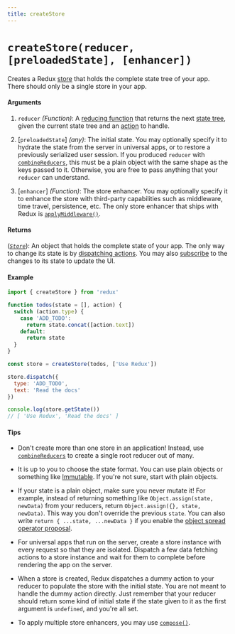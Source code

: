 ```yaml
---
title: createStore
---
```


# `createStore(reducer, [preloadedState], [enhancer])`

Creates a Redux [store](Store.md) that holds the complete state tree of your app.  
There should only be a single store in your app.

#### Arguments

1. `reducer` _(Function)_: A [reducing function](../Glossary.md#reducer) that returns the next [state tree](../Glossary.md#state), given the current state tree and an [action](../Glossary.md#action) to handle.

2. [`preloadedState`] _(any)_: The initial state. You may optionally specify it to hydrate the state from the server in universal apps, or to restore a previously serialized user session. If you produced `reducer` with [`combineReducers`](combineReducers.md), this must be a plain object with the same shape as the keys passed to it. Otherwise, you are free to pass anything that your `reducer` can understand.

3. [`enhancer`] _(Function)_: The store enhancer. You may optionally specify it to enhance the store with third-party capabilities such as middleware, time travel, persistence, etc. The only store enhancer that ships with Redux is [`applyMiddleware()`](./applyMiddleware.md).

#### Returns

([_`Store`_](Store.md)): An object that holds the complete state of your app. The only way to change its state is by [dispatching actions](Store.md#dispatch). You may also [subscribe](Store.md#subscribe) to the changes to its state to update the UI.

#### Example

```js
import { createStore } from 'redux'

function todos(state = [], action) {
  switch (action.type) {
    case 'ADD_TODO':
      return state.concat([action.text])
    default:
      return state
  }
}

const store = createStore(todos, ['Use Redux'])

store.dispatch({
  type: 'ADD_TODO',
  text: 'Read the docs'
})

console.log(store.getState())
// [ 'Use Redux', 'Read the docs' ]
```

#### Tips

- Don't create more than one store in an application! Instead, use [`combineReducers`](combineReducers.md) to create a single root reducer out of many.

- It is up to you to choose the state format. You can use plain objects or something like [Immutable](http://facebook.github.io/immutable-js/). If you're not sure, start with plain objects.

- If your state is a plain object, make sure you never mutate it! For example, instead of returning something like `Object.assign(state, newData)` from your reducers, return `Object.assign({}, state, newData)`. This way you don't override the previous `state`. You can also write `return { ...state, ...newData }` if you enable the [object spread operator proposal](../recipes/UsingObjectSpreadOperator.md).

- For universal apps that run on the server, create a store instance with every request so that they are isolated. Dispatch a few data fetching actions to a store instance and wait for them to complete before rendering the app on the server.

- When a store is created, Redux dispatches a dummy action to your reducer to populate the store with the initial state. You are not meant to handle the dummy action directly. Just remember that your reducer should return some kind of initial state if the state given to it as the first argument is `undefined`, and you're all set.

- To apply multiple store enhancers, you may use [`compose()`](./compose.md).
